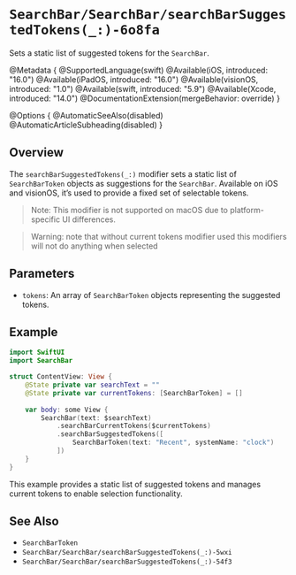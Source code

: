 # ``SearchBar/SearchBar/searchBarSuggestedTokens(_:)-6o8fa``

Sets a static list of suggested tokens for the `SearchBar`.

@Metadata {
    @SupportedLanguage(swift)
    @Available(iOS, introduced: "16.0")
    @Available(iPadOS, introduced: "16.0")
    @Available(visionOS, introduced: "1.0")
    @Available(swift, introduced: "5.9")
    @Available(Xcode, introduced: "14.0")
    @DocumentationExtension(mergeBehavior: override)
}

@Options {
    @AutomaticSeeAlso(disabled)
    @AutomaticArticleSubheading(disabled)
}

## Overview

The `searchBarSuggestedTokens(_:)` modifier sets a static list of `SearchBarToken` objects as suggestions for the `SearchBar`. Available on iOS and visionOS, it’s used to provide a fixed set of selectable tokens.

> Note: This modifier is not supported on macOS due to platform-specific UI differences.

> Warning: note that without current tokens modifier used this modifiers will not do anything when selected

## Parameters

- `tokens`: An array of `SearchBarToken` objects representing the suggested tokens.

## Example

```swift
import SwiftUI
import SearchBar

struct ContentView: View {
    @State private var searchText = ""
    @State private var currentTokens: [SearchBarToken] = []
    
    var body: some View {
        SearchBar(text: $searchText)
            .searchBarCurrentTokens($currentTokens)
            .searchBarSuggestedTokens([
                SearchBarToken(text: "Recent", systemName: "clock")
            ])
    }
}
```

This example provides a static list of suggested tokens and manages current tokens to enable selection functionality.

## See Also

- ``SearchBarToken``
- ``SearchBar/SearchBar/searchBarSuggestedTokens(_:)-5wxi``
- ``SearchBar/SearchBar/searchBarSuggestedTokens(_:)-54f3``
